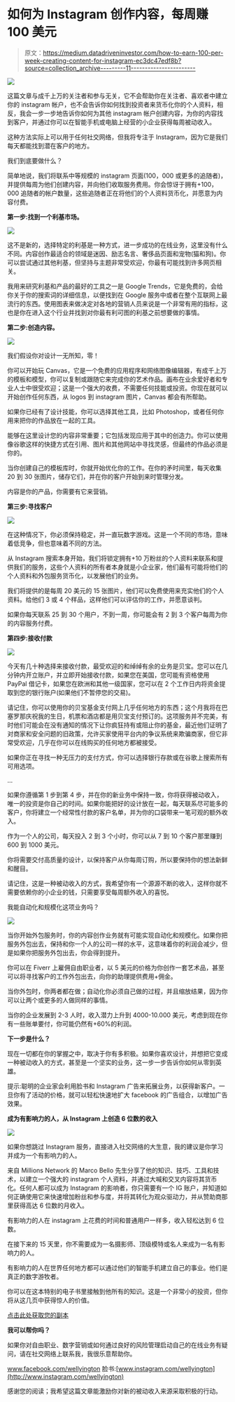 # 如何为 Instagram 创作内容，每周赚 100 美元

> 原文：<https://medium.datadriveninvestor.com/how-to-earn-100-per-week-creating-content-for-instagram-ec3dc47edf8b?source=collection_archive---------11----------------------->

![](img/36a4297b992d6a08310c66f8faa8a3b5.png)

这篇文章与成千上万的关注者和参与无关，它不会帮助你在关注者、喜欢者中建立你的 instagram 帐户，也不会告诉你如何找到投资者来货币化你的个人资料，相反，我会一步一步地告诉你如何为其他 instagram 帐户创建内容，为你的内容找到客户，并通过你可以在智能手机或电脑上经营的小企业获得每周被动收入。

这种方法实际上可以用于任何社交网络，但我将专注于 Instagram，因为它是我们每天都能找到潜在客户的地方。

我们到底要做什么？

简单地说，我们将联系中等规模的 instagram 页面(100，000 或更多的追随者)，并提供每周为他们创建内容，并向他们收取服务费用。你会惊讶于拥有+100，000 追随者的帐户数量，这些追随者正在将他们的个人资料货币化，并愿意为内容付费。

**第一步:找到一个利基市场。**

![](img/9f6bbd2eede94a2e5bd056f4b98c0de2.png)

这不是新的，选择特定的利基是一种方式，进一步成功的在线业务，这里没有什么不同。内容创作最适合的领域是迷因、励志名言、奢侈品页面和宠物(猫和狗)。你可以尝试通过其他利基，但坚持与主题非常受欢迎，你最有可能找到许多网页相关。

我用来研究利基和产品的最好的工具之一是 Google Trends，它是免费的，会给你关于你的搜索词的详细信息，以便找到在 Google 服务中或者在整个互联网上最流行的东西。使用图表来做决定对各地的营销人员来说是一个非常有用的指标，这也是你在进入这个行业并找到对你最有利可图的利基之前想要做的事情。

**第二步:创造内容。**

![](img/ed252bf2ffbcd0dbc24ea55aa172ee36.png)

我们假设你对设计一无所知，零！

你可以开始玩 Canvas，它是一个免费的应用程序和网络图像编辑器，有成千上万的模板和模型，你可以复制或跟随它来完成你的艺术作品。画布在业余爱好者和专业人士中很受欢迎；这是一个强大的收费，不需要任何技能或投资。你现在就可以开始创作任何东西，从 logos 到 instagram 图片，Canvas 都会有所帮助。

如果你已经有了设计技能，你可以选择其他工具，比如 Photoshop，或者任何你用来把你的作品放在一起的工具。

能够在这里设计您的内容非常重要；它包括发现应用于其中的创造力。你可以使用像谷歌这样的快捷方式在引用、图片和其他网站中寻找灵感，但最终的作品必须是你的。

当你创建自己的模板库时，你就开始优化你的工作。在你的矛时间里，每天收集 20 到 30 张图片，储存它们，并在你的客户开始到来时管理分发。

内容是你的产品，你需要有它来营销。

**第三步:寻找客户**

![](img/ead0c8402e392c896eb45731f3773b64.png)

在这种情况下，你必须保持稳定，并一直玩数字游戏。这是一个不同的市场，意味着低竞争，但也意味着不同的方法。

从 Instagram 搜索本身开始，我们将锁定拥有+10 万粉丝的个人资料来联系和提供我们的服务，这些个人资料的所有者本身就是小企业家，他们最有可能将他们的个人资料和外包服务货币化，以发展他们的业务。

我们将提供的是每周 20 美元的 15 张图片，他们可以免费使用来充实他们的个人资料。给他们 3 或 4 个样品，这样他们可以评估你的工作，并愿意谈判。

如果你每天联系 25 到 30 个用户，不到一周，你可能会有 2 到 3 个客户每周为你的内容服务付费。

**第四步:接收付款**

![](img/029342d9519cd357684ab34946ba3684.png)

今天有几十种选择来接收付款，最受欢迎的和绰绰有余的业务是贝宝。您可以在几分钟内开立账户，并立即开始接收付款，如果您在美国，您可能有资格使用 PayPal 借记卡，如果您在欧洲和其他一级国家，您可以在 2 个工作日内将资金提取到您的银行账户(如果他们不暂停您的交易)。

请记住，你可以使用你的贝宝基金支付网上几乎任何地方的东西；这个月我将在巴塞罗那庆祝我的生日，机票和酒店都是用贝宝支付预订的。这项服务并不完美，有时他们可能会在没有通知的情况下让你疯狂持有或阻止你的基金，最近他们证明了对商家和安全问题的旧政策，允许买家使用平台内的争议系统来欺骗商家，但它非常受欢迎，几乎在你可以在线购买的任何地方都被接受。

如果你正在寻找一种无压力的支付方式，你可以选择银行存款或在谷歌上搜索所有可用选项。

…

如果你遵循第 1 步到第 4 步，并在你的新业务中保持一致，你将获得被动收入，唯一的投资是你自己的时间。如果你能把好的设计放在一起，每天联系尽可能多的客户，你将建立一个经常性付款的客户名单，并为你的口袋带来一笔可观的额外收入。

作为一个人的公司，每天投入 2 到 3 个小时，你可以从 7 到 10 个客户那里赚到 600 到 1000 美元。

你将需要交付高质量的设计，以保持客户从你每周订购，所以要保持你的想法新鲜和醒目。

请记住，这是一种被动收入的方式，我希望你有一个源源不断的收入，这样你就不需要依赖你的小企业的钱，只需要享受每周额外收入的喜悦。

我能自动化和规模化这项业务吗？

![](img/aaf8827bdf58a22613805827afe2d2d1.png)

当你开始外包服务时，你的内容创作业务就有可能实现自动化和规模化。如果你把服务外包出去，保持和你一个人的公司一样的水平，这意味着你的利润会减少，但是如果你把服务外包出去，你会得到提升。

你可以在 Fiverr 上雇佣自由职业者，以 5 美元的价格为你创作一套艺术品，甚至可以将寻找客户的工作外包出去，向你的助理提供费用+佣金。

当你外包时，你两者都在做；自动化你必须自己做的过程，并且缩放结果，因为你可以让两个或更多的人做同样的事情。

当你的企业发展到 2-3 人时，收入潜力上升到 4000-10.000 美元，考虑到现在你有一些账单要付，你可能仍然有+60%的利润。

**下一步是什么？**

现在一切都在你的掌握之中，取决于你有多积极。如果你喜欢设计，并想把它变成一种被动收入的方式，甚至是一个坚实的业务，这一步一步告诉你如何从零到英雄。

提示:聪明的企业家会利用脸书和 Instagram 广告来拓展业务，以获得新客户。一旦你有了活动的价格，就可以轻松快速地扩大 facebook 的广告组合，以增加广告效果。

**成为有影响力的人，从 Instagram 上创造 6 位数的收入**

![](img/95c1564d6c06b967380a40918eac5544.png)

如果你想跳过 Instagram 服务，直接进入社交网络的大生意，我的建议是你学习并成为一个有影响力的人。

来自 Millions Network 的 Marco Bello 先生分享了他的知识、技巧、工具和技术，以建立一个强大的 instagram 个人资料，并通过大喊和交叉内容将其货币化。任何人都可以成为 Instagram 的影响者，你只需要有一个 IG 账户，并知道如何正确使用它来快速增加粉丝和参与度，并将其转化为观众驱动力，并从赞助商那里获得高达 6 位数的月收入。

有影响力的人在 instagram 上花费的时间和普通用户一样多，收入轻松达到 6 位数。

在接下来的 15 天里，你不需要成为一名摄影师、顶级模特或名人来成为一名有影响力的人。

有影响力的人在世界任何地方都可以通过他们的智能手机建立自己的事业。他们是真正的数字游牧者。

你可以在这本特别的电子书里接触到他所有的知识。这是一个非常小的投资，但你将从这几页中获得惊人的价值。

[点击此处获取您的副本](http://bit.ly/Insta4Champions)

**我可以帮你吗？**

如果你对自由职业、数字营销或如何通过良好的风险管理启动自己的在线业务有疑问，请在社交网络上联系我，我很乐意帮助你。

www.facebook.com/wellyington
脸书:[www.instagram.com/wellyington](http://www.instagram.com/wellyington)

感谢您的阅读；我希望这篇文章能激励你对新的被动收入来源采取积极的行动。